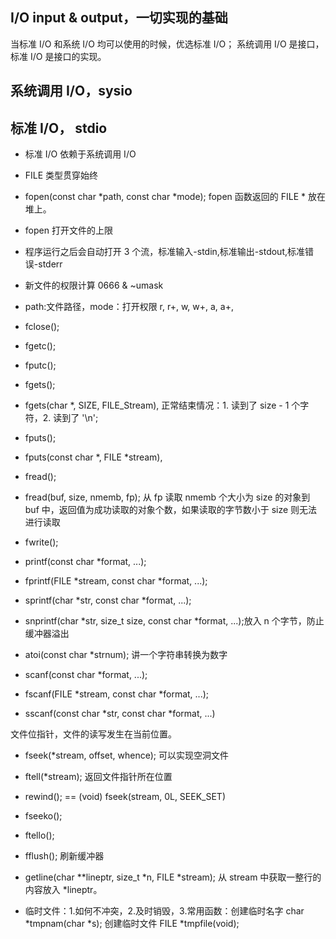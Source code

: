 ## I/O input & output，一切实现的基础

当标准 I/O 和系统 I/O 均可以使用的时候，优选标准 I/O；
系统调用 I/O 是接口，标准 I/O 是接口的实现。

## 系统调用 I/O，sysio

## 标准 I/O， stdio

- 标准 I/O 依赖于系统调用 I/O
- FILE 类型贯穿始终
- fopen(const char *path, const char *mode); fopen 函数返回的 FILE \* 放在堆上。
- fopen 打开文件的上限
- 程序运行之后会自动打开 3 个流，标准输入-stdin,标准输出-stdout,标准错误-stderr
- 新文件的权限计算 0666 & ~umask
- path:文件路径，mode：打开权限 r, r+, w, w+, a, a+,
- fclose();

- fgetc();
- fputc();
- fgets();
- fgets(char \*, SIZE, FILE_Stream), 正常结束情况：1. 读到了 size - 1 个字符，2. 读到了 '\n';
- fputs();
- fputs(const char *, FILE *stream),

- fread();
- fread(buf, size, nmemb, fp); 从 fp 读取 nmemb 个大小为 size 的对象到 buf 中，返回值为成功读取的对象个数，如果读取的字节数小于 size 则无法进行读取
- fwrite();

- printf(const char \*format, ...);
- fprintf(FILE *stream, const char *format, ...);
- sprintf(char *str, const char *format, ...);
- snprintf(char *str, size_t size, const char *format, ...);放入 n 个字节，防止缓冲器溢出
- atoi(const char \*strnum); 讲一个字符串转换为数字
- scanf(const char \*format, ...);
- fscanf(FILE \*stream, const char \*format, ...);
- sscanf(const char *str, const char *format, ...)

文件位指针，文件的读写发生在当前位置。

- fseek(\*stream, offset, whence); 可以实现空洞文件
- ftell(\*stream); 返回文件指针所在位置
- rewind(); == (void) fseek(stream, 0L, SEEK_SET)
- fseeko();
- ftello();

- fflush(); 刷新缓冲器

- getline(char \**lineptr, size_t *n, FILE *stream); 从 stream 中获取一整行的内容放入 *lineptr。
- 临时文件：1.如何不冲突，2.及时销毁，3.常用函数：创建临时名字 char *tmpnam(char *s); 创建临时文件 FILE \*tmpfile(void);
